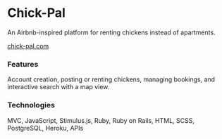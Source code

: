 # Chick-Pal
An Airbnb-inspired platform for renting chickens instead of apartments.

[chick-pal.com]([https://meetwear.me/](https://chick-pal.herokuapp.com))

### Features
Account creation, posting or renting chickens, managing bookings, and interactive search with a map view.

### Technologies
MVC, JavaScript, Stimulus.js, Ruby, Ruby on Rails, HTML, SCSS, PostgreSQL, Heroku, APIs
